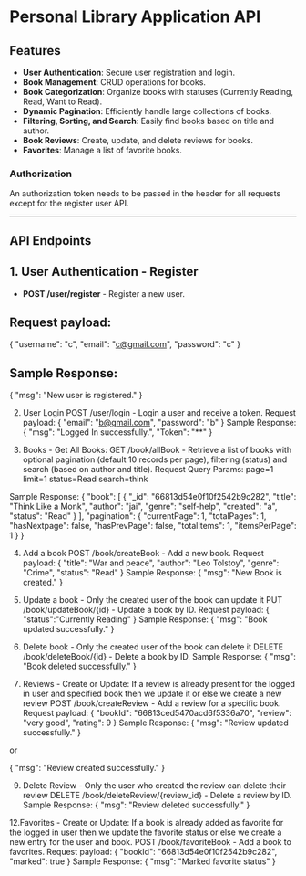 # Personal Library Application API

## Features

- **User Authentication**: Secure user registration and login.
- **Book Management**: CRUD operations for books.
- **Book Categorization**: Organize books with statuses (Currently Reading, Read, Want to Read).
- **Dynamic Pagination**: Efficiently handle large collections of books.
- **Filtering, Sorting, and Search**: Easily find books based on title and author.
- **Book Reviews**: Create, update, and delete reviews for books.
- **Favorites**: Manage a list of favorite books.

### Authorization
An authorization token needs to be passed in the header for all requests except for the register user API.

---

## API Endpoints

## 1. User Authentication - Register
- **POST /user/register** - Register a new user.
## Request payload:
{
  "username": "c",
  "email": "c@gmail.com",
  "password": "c"
}

## Sample Response:
{
  "msg": "New user is registered."
}

2. User Login
POST /user/login - Login a user and receive a token.
Request payload:
{
  "email": "b@gmail.com",
  "password": "b"
}
Sample Response:
{
  "msg": "Logged In successfully.",
  "Token": "**"
}

3. Books - Get All Books:
GET /book/allBook - Retrieve a list of books with optional pagination (default 10 records per page), filtering (status) and search (based on author and title).
Request Query Params:
page=1
limit=1
status=Read
search=think

Sample Response:
{
  "book": [
    {
      "_id": "66813d54e0f10f2542b9c282",
      "title": "Think Like a Monk",
      "author": "jai",
      "genre": "self-help",
      "created": "a",
      "status": "Read"
    }
  ],
  "pagination": {
    "currentPage": 1,
    "totalPages": 1,
    "hasNextpage": false,
    "hasPrevPage": false,
    "totalItems": 1,
    "itemsPerPage": 1
  }
}

4. Add a book
POST /book/createBook - Add a new book.
Request payload:
{
  "title": "War and peace",
  "author": "Leo Tolstoy",
  "genre": "Crime",
  "status": "Read"
}
Sample Response:
{
  "msg": "New Book is created."
}

5. Update a book - Only the created user of the book can update it
PUT /book/updateBook/{id} - Update a book by ID.
Request payload:
{
  "status":"Currently Reading"
}
Sample Response:
{
  "msg": "Book updated successfully."
}

6. Delete book - Only the created user of the book can delete it
DELETE /book/deleteBook/{id} - Delete a book by ID.
Sample Response:
{
  "msg": "Book deleted successfully."
}

7. Reviews - Create or Update: If a review is already present for the logged in user and specified book then we update it or else we create a new review
POST /book/createReview - Add a review for a specific book.
Request payload:
{
  "bookId": "66813ced5470acd6f5336a70",
  "review": "very good",
  "rating": 9
}
Sample Response:
{
  "msg": "Review updated successfully."
}

or

{
  "msg": "Review created successfully."
}

9. Delete Review - Only the user who created the review can delete their review
DELETE /book/deleteReview/{review_id} - Delete a review by ID.
Sample Response:
{
  "msg": "Review deleted successfully."
}

12.Favorites - Create or Update:  If a book is already added as favorite for the logged in user then we update the favorite status or else we create a new entry for the user and book.
POST /book/favoriteBook - Add a book to favorites.
Request payload:
{
  "bookId": "66813d54e0f10f2542b9c282",
  "marked": true
}
Sample Response:
{
  "msg": "Marked favorite status"
}
